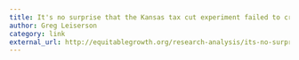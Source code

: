 ```yaml
---
title: It's no surprise that the Kansas tax cut experiment failed to create jobs
author: Greg Leiserson
category: link
external_url: http://equitablegrowth.org/research-analysis/its-no-surprise-that-the-kansas-tax-cut-experiment-failed-to-create-jobs/
---
```

